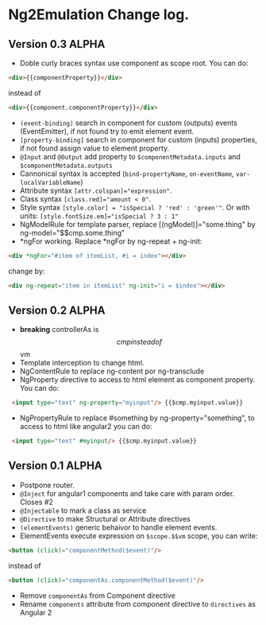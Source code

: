 # Ng2Emulation Change log.

## Version 0.3 ALPHA
* Doble curly braces syntax use component as scope root. You can do:
````html
<div>{{componentProperty}}</div>
````
instead of
````html
<div>{{component.componentProperty}}</div>
````
* `(event-binding)` search in component for custom (outputs) events (EventEmitter), if not found try to emit element event.
* `[property-binding]` search in component for custom (inputs) properties, if not found assign value to element property.
* `@Input` and `@Output` add property to `$componentMetadata.inputs` and `$componentMetadata.outputs`
* Cannonical syntax is accepted (`bind-propertyName`, `on-eventName`, `var-localVariableName`)
* Attribute syntax `[attr.colspan]="expression"`.
* Class syntax `[class.red]="amount < 0"`.
* Style syntax `[style.color] = "isSpecial ? 'red' : 'green'"`. Or with units: `[style.fontSize.em]="isSpecial ? 3 : 1"`
* NgModelRule for template parser, replace [(ngModel)]="some.thing" by ng-model="$$cmp.some.thing"
* *ngFor working. Replace *ngFor by ng-repeat + ng-init: 
````html
<div *ngFor="#item of itemList, #i = index"></div>
````
change by:
````html
<div ng-repeat="item in itemList" ng-init="i = $index"></div>
````


## Version 0.2 ALPHA
* **breaking** controllerAs is $$cmp instead of $$vm
* Template interception to change html.
* NgContentRule to replace ng-content por ng-transclude
* NgProperty directive to access to html element as component property. You can do:
````html
 <input type="text" ng-property="myinput"/> {{$cmp.myinput.value}}
````
* NgPropertyRule to replace #something by ng-property="something", to access to html like angular2 you can do:
````html
 <input type="text" #myinput/> {{$cmp.myinput.value}}
````

## Version 0.1 ALPHA
* Postpone router.
* `@Inject` for angular1 components and take care with param order. Closes #2
* `@Injectable` to mark a class as service
* `@Directive` to make Structural or Attribute directives
* `(elementEvents)` generic behaivor to handle element events.
* ElementEvents execute expression on `$scope.$$vm` scope, you can write:
````html
<button (click)="componentMethod($event)"/>
````
instead of
````html
<button (click)="componentAs.componentMethod($event)"/>
````

* Remove `componentAs` from Component directive
* Rename `components` attribute from component directive to `directives` as Angular 2